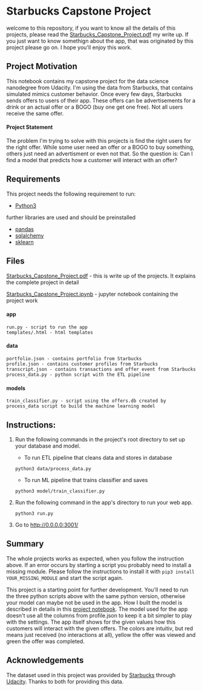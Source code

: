 # Starbucks Capstone Project

welcome to this repository, if you want to know all the details of this projects, please read the [Starbucks_Capstone_Project.pdf](Starbucks_Capstone_Project.pdf) my write up. If you just want to know somethign about the app, that was originated by this project please go on.
I hope you'll enjoy this work.

## Project Motivation

This notebook contains my capstone project for the data science nanodegree from Udacity. I'm using the data from Starbucks, that contains simulated mimics customer behavior. Once every few days, Starbucks sends offers to users of their app. These offers can be advertisements for a drink or an actual offer or a BOGO (buy one get one free). Not all users receive the same offer.

#### Project Statement

The problem I'm trying to solve with this projects is find the right users for the right offer. While some user need an offer or a BOGO to buy something, others just need an advertisment or even not that. So the question is: Can I find a model that predicts how a customer will interact with an offer?


## Requirements

This project needs the following requirement to run:

* [Python3](https://www.python.org)

further libraries are used and should be preinstalled 

* [pandas](https://pandas.pydata.org/) 
* [sqlalchemy](https://www.sqlalchemy.org/)
* [sklearn](https://scikit-learn.org/)  

## Files

[Starbucks_Capstone_Project.pdf](Starbucks_Capstone_Project.pdf) - this is write up of the projects. It explains the complete project in detail

[Starbucks_Capstone_Project.ipynb](Starbucks_Capstone_Project.ipynb) -  jupyter notebook containing the project work

#### app

    run.py - script to run the app
    templates/.html - html templates

#### data

    portfolio.json - contains portfolio from Starbucks
    profile.json - contains customer profiles from Starbucks
    transcript.json - contains transactions and offer event from Starbucks
    process_data.py - python script with the ETL pipeline 

#### models

    train_classifier.py - script using the offers.db created by process_data script to build the machine learning model


## Instructions:

1. Run the following commands in the project's root directory to set up your database and model.

    - To run ETL pipeline that cleans data and stores in database
  
    `python3 data/process_data.py`

    - To run ML pipeline that trains classifier and saves
        
    `python3 model/train_classifier.py`

2. Run the following command in the app's directory to run your web app.
   
    `python3 run.py`

3. Go to http://0.0.0.0:3001/

## Summary

The whole projects works as expected, when you follow the instruction above. If an error occurs by starting a script you probably need to install a missing module. Please 
follow the instructions to install it with ```pip3 install YOUR_MISSING_MODULE``` and start the script again.

This project is a starting point for further development. You'll need to run the three python scripts above with the same python version, otherwise your model can maybe not be used in the app. How I built the model is described in details in this [project notebook](Starbucks_Capstone_Project.ipynb). The model used for the app doesn't use all the columns from profile.json to keep it a bit simpler to play with the settings. The app itself shows for the given values how this customers will interact with the given offers. The colors are intuitiv, but red means just received (no interactions at all), yellow the offer was viewed and green the offer was completed.


## Acknowledgements

The dataset used in this project was provided by [Starbucks](https://www.starbucks.com/) through [Udacity](https.//www.udacity.com). Thanks to both for providing this data.
